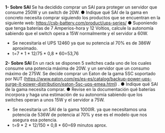 **1- Sobre SAI**
Se ha decidido comprar un SAI para proteger un servidor que consume 250W y un switch
de 20W.
● Indique qué SAI de la gama en concreto necesita comprar siguiendo los productos
que se encuentran en la siguiente web: https://csb-battery.com/product/ups-series/
● Suponiendo que tenga baterías de 7 Amperios-hora y 12 Voltios, calcule la
autonomía sabiendo que el switch opera a 15W normalmente y el servidor a 60W.
- Se necesitaría el UPS 12460 ya que su potencia al 70% es de 386W aproximado.
- t=7 * 1 * 12/75 * 0,8 * 60=53,76

**2- Sobre SAI**
En un rack se disponen 5 switches cada uno de los cuales consume una potencia máxima
de 20W. y un servidor que un consumo máximo de 275W. Se decide comprar un Eaton de la
gama 5SC soportado por NUT
(https://www.eaton.com/es/es-es/catalog/backup-power-ups-surge-it-power-distribution/eaton-5sc-ups-emea.html) .
● Indique qué SAI de la gama necesita comprar.
● Revise en la documentación qué baterías incorpora y haga una estimación de su
autonomía sabiendo que los switches operan a unos 15W y el servidor a 75W.
- Se necesitaría un SAI de la gama 1000IR. ya que necesitamos una potencia de 536W de potencia al 70% y ese es el modelo que nos asegura esa potencia.
- t=9 * 2 * 12/150 * 0,8 * 60=69 minutos aprox.

